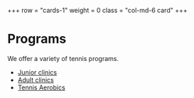 +++
row = "cards-1"
weight = 0
class = "col-md-6 card"
+++

# Programs

We offer a variety of tennis programs.

- [Junior clinics](/pages/junior-clinics/)
- [Adult clinics](/pages/adult-clinics/)
- [Tennis Aerobics](/pages/tennis-aerobics)
